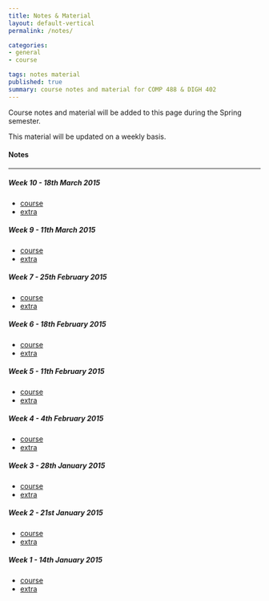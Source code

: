 ```yaml
---
title: Notes & Material
layout: default-vertical
permalink: /notes/

categories:
- general
- course

tags: notes material
published: true
summary: course notes and material for COMP 488 & DIGH 402
---
```


Course notes and material will be added to this page during the Spring semester. 

This material will be updated on a weekly basis.

#### Notes

***

##### Week 10 - 18th March 2015
  * [course](/assets/docs/402week102015.pdf)
  * [extra](/assets/docs/402week10extra2015.pdf)

##### Week 9 - 11th March 2015
  * [course](/assets/docs/402week92015.pdf)
  * [extra](/assets/docs/402week9extra2015.pdf)

##### Week 7 - 25th February 2015
  * [course](/assets/docs/402week72015.pdf)
  * [extra](/assets/docs/402week7extra2015.pdf)

##### Week 6 - 18th February 2015
  * [course](/assets/docs/402week62015.pdf)
  * [extra](/assets/docs/402week6extra2015.pdf)

##### Week 5 - 11th February 2015
  * [course](/assets/docs/402week52015.pdf)
  * [extra](/assets/docs/402week5extra2015.pdf)

##### Week 4 - 4th February 2015
  * [course](/assets/docs/402week42015.pdf)
  * [extra](/assets/docs/402week4extra2015.pdf)

##### Week 3 - 28th January 2015
  * [course](/assets/docs/402week32015.pdf)
  * [extra](/assets/docs/402week3extra2015.pdf)

##### Week 2 - 21st January 2015
  * [course](/assets/docs/402week22015.pdf)
  * [extra](/assets/docs/402week2extra2015.pdf)

##### Week 1 - 14th January 2015
  * [course](/assets/docs/402week12015.pdf)
  * [extra](/assets/docs/402week1extra2015.pdf)


